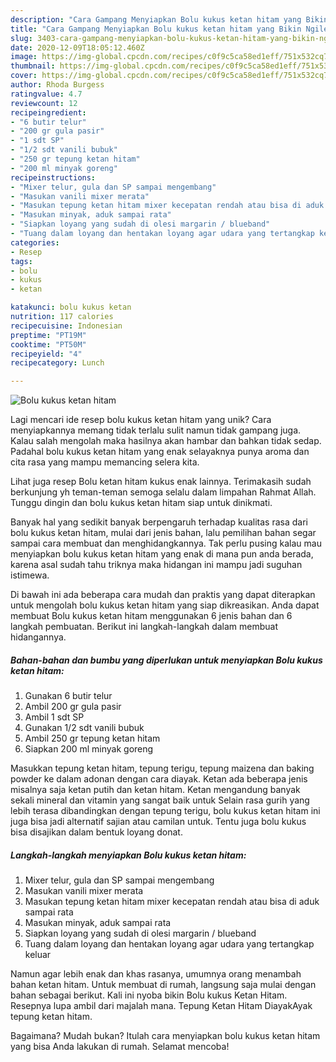 ```yaml
---
description: "Cara Gampang Menyiapkan Bolu kukus ketan hitam yang Bikin Ngiler"
title: "Cara Gampang Menyiapkan Bolu kukus ketan hitam yang Bikin Ngiler"
slug: 3403-cara-gampang-menyiapkan-bolu-kukus-ketan-hitam-yang-bikin-ngiler
date: 2020-12-09T18:05:12.460Z
image: https://img-global.cpcdn.com/recipes/c0f9c5ca58ed1eff/751x532cq70/bolu-kukus-ketan-hitam-foto-resep-utama.jpg
thumbnail: https://img-global.cpcdn.com/recipes/c0f9c5ca58ed1eff/751x532cq70/bolu-kukus-ketan-hitam-foto-resep-utama.jpg
cover: https://img-global.cpcdn.com/recipes/c0f9c5ca58ed1eff/751x532cq70/bolu-kukus-ketan-hitam-foto-resep-utama.jpg
author: Rhoda Burgess
ratingvalue: 4.7
reviewcount: 12
recipeingredient:
- "6 butir telur"
- "200 gr gula pasir"
- "1 sdt SP"
- "1/2 sdt vanili bubuk"
- "250 gr tepung ketan hitam"
- "200 ml minyak goreng"
recipeinstructions:
- "Mixer telur, gula dan SP sampai mengembang"
- "Masukan vanili mixer merata"
- "Masukan tepung ketan hitam mixer kecepatan rendah atau bisa di aduk sampai rata"
- "Masukan minyak, aduk sampai rata"
- "Siapkan loyang yang sudah di olesi margarin / blueband"
- "Tuang dalam loyang dan hentakan loyang agar udara yang tertangkap keluar"
categories:
- Resep
tags:
- bolu
- kukus
- ketan

katakunci: bolu kukus ketan 
nutrition: 117 calories
recipecuisine: Indonesian
preptime: "PT19M"
cooktime: "PT50M"
recipeyield: "4"
recipecategory: Lunch

---
```



![Bolu kukus ketan hitam](https://img-global.cpcdn.com/recipes/c0f9c5ca58ed1eff/751x532cq70/bolu-kukus-ketan-hitam-foto-resep-utama.jpg)

Lagi mencari ide resep bolu kukus ketan hitam yang unik? Cara menyiapkannya memang tidak terlalu sulit namun tidak gampang juga. Kalau salah mengolah maka hasilnya akan hambar dan bahkan tidak sedap. Padahal bolu kukus ketan hitam yang enak selayaknya punya aroma dan cita rasa yang mampu memancing selera kita.

Lihat juga resep Bolu ketan hitam kukus enak lainnya. Terimakasih sudah berkunjung yh teman-teman semoga selalu dalam limpahan Rahmat Allah. Tunggu dingin dan bolu kukus ketan hitam siap untuk dinikmati.

Banyak hal yang sedikit banyak berpengaruh terhadap kualitas rasa dari bolu kukus ketan hitam, mulai dari jenis bahan, lalu pemilihan bahan segar sampai cara membuat dan menghidangkannya. Tak perlu pusing kalau mau menyiapkan bolu kukus ketan hitam yang enak di mana pun anda berada, karena asal sudah tahu triknya maka hidangan ini mampu jadi suguhan istimewa.


Di bawah ini ada beberapa cara mudah dan praktis yang dapat diterapkan untuk mengolah bolu kukus ketan hitam yang siap dikreasikan. Anda dapat membuat Bolu kukus ketan hitam menggunakan 6 jenis bahan dan 6 langkah pembuatan. Berikut ini langkah-langkah dalam membuat hidangannya.

<!--inarticleads1-->

##### Bahan-bahan dan bumbu yang diperlukan untuk menyiapkan Bolu kukus ketan hitam:

1. Gunakan 6 butir telur
1. Ambil 200 gr gula pasir
1. Ambil 1 sdt SP
1. Gunakan 1/2 sdt vanili bubuk
1. Ambil 250 gr tepung ketan hitam
1. Siapkan 200 ml minyak goreng


Masukkan tepung ketan hitam, tepung terigu, tepung maizena dan baking powder ke dalam adonan dengan cara diayak. Ketan ada beberapa jenis misalnya saja ketan putih dan ketan hitam. Ketan mengandung banyak sekali mineral dan vitamin yang sangat baik untuk Selain rasa gurih yang lebih terasa dibandingkan dengan tepung terigu, bolu kukus ketan hitam ini juga bisa jadi alternatif sajian atau camilan untuk. Tentu juga bolu kukus bisa disajikan dalam bentuk loyang donat. 

<!--inarticleads2-->

##### Langkah-langkah menyiapkan Bolu kukus ketan hitam:

1. Mixer telur, gula dan SP sampai mengembang
1. Masukan vanili mixer merata
1. Masukan tepung ketan hitam mixer kecepatan rendah atau bisa di aduk sampai rata
1. Masukan minyak, aduk sampai rata
1. Siapkan loyang yang sudah di olesi margarin / blueband
1. Tuang dalam loyang dan hentakan loyang agar udara yang tertangkap keluar


Namun agar lebih enak dan khas rasanya, umumnya orang menambah bahan ketan hitam. Untuk membuat di rumah, langsung saja mulai dengan bahan sebagai berikut. Kali ini nyoba bikin Bolu kukus Ketan Hitam. Resepnya lupa ambil dari majalah mana. Tepung Ketan Hitam DiayakAyak tepung ketan hitam. 

Bagaimana? Mudah bukan? Itulah cara menyiapkan bolu kukus ketan hitam yang bisa Anda lakukan di rumah. Selamat mencoba!
